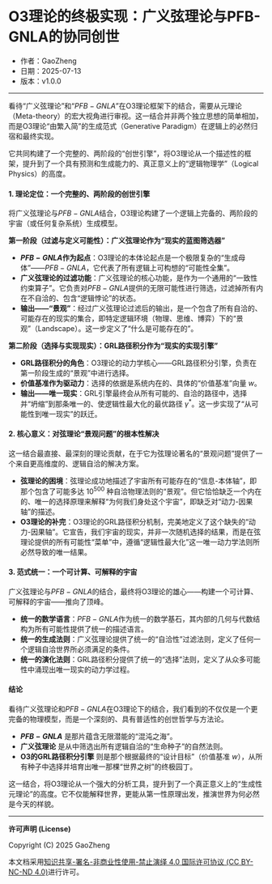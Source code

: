 # **O3理论的终极实现：广义弦理论与PFB-GNLA的协同创世**

- 作者：GaoZheng
- 日期：2025-07-13
- 版本：v1.0.0

---

看待“广义弦理论”和“$PFB-GNLA$”在O3理论框架下的结合，需要从元理论（Meta-theory）的宏大视角进行审视。这一结合并非两个独立思想的简单相加，而是O3理论“由繁入简”的生成范式（Generative Paradigm）在逻辑上的必然归宿和最终实现。

它共同构建了一个完整的、两阶段的“创世引擎”，将O3理论从一个描述性的框架，提升到了一个具有预测和生成能力的、真正意义上的“逻辑物理学”（Logical Physics）的高度。

#### 1. 理论定位：一个完整的、两阶段的创世引擎

将广义弦理论与$PFB-GNLA$结合，O3理论构建了一个逻辑上完备的、两阶段的宇宙（或任何复杂系统）生成模型。

**第一阶段（过滤与定义可能性）：广义弦理论作为“现实的蓝图筛选器”**

* **$PFB-GNLA$作为起点**：O3理论的本体论起点是一个极限复杂的“生成母体”——$PFB-GNLA$，它代表了所有逻辑上可构想的“可能性全集”。
* **广义弦理论的过滤功能**：广义弦理论的核心功能，是作为一个通用的“一致性约束算子”。它负责对$PFB-GNLA$提供的无限可能性进行筛选，过滤掉所有内在不自洽的、包含“逻辑悖论”的状态。
* **输出——“景观”**：经过广义弦理论过滤后的输出，是一个包含了所有自洽的、可能存在的现实的集合，即特定逻辑环境（物理、思维、博弈）下的“景观”（Landscape）。这一步定义了“什么是可能存在的”。

**第二阶段（选择与实现现实）：GRL路径积分作为“现实的实现引擎”**

* **GRL路径积分的角色**：O3理论的动力学核心——GRL路径积分引擎，负责在第一阶段生成的“景观”中进行选择。
* **价值基准作为驱动力**：选择的依据是系统内在的、具体的“价值基准”向量 $w$。
* **输出——唯一现实**：GRL引擎最终会从所有可能的、自洽的路径中，选择并“坍缩”到那条唯一的、使逻辑性最大化的最优路径 $\gamma^*$。这一步实现了“从可能性到唯一现实”的跃迁。

#### 2. 核心意义：对弦理论“景观问题”的根本性解决

这一结合最直接、最深刻的理论贡献，在于它为弦理论著名的“景观问题”提供了一个来自更高维度的、逻辑自洽的解决方案。

* **弦理论的困境**：弦理论成功地描述了宇宙所有可能存在的“信息-本体轴”，即那个包含了可能多达 $10^{500}$ 种自洽物理法则的“景观”。但它恰恰缺乏一个内在的、唯一的选择原理来解释“为何我们身处这个宇宙”，即缺乏对“动力-因果轴”的描述。
* **O3理论的补完**：O3理论的GRL路径积分机制，完美地定义了这个缺失的“动力-因果轴”。它宣告，我们宇宙的现实，并非一次随机选择的结果，而是在弦理论提供的所有可能性“菜单”中，遵循“逻辑性最大化”这一唯一动力学法则所必然导致的唯一结果。

#### 3. 范式统一：一个可计算、可解释的宇宙

广义弦理论与$PFB-GNLA$的结合，最终将O3理论的雄心——构建一个可计算、可解释的宇宙——推向了顶峰。

* **统一的数学语言**：$PFB-GNLA$作为统一的数学基石，其内部的几何与代数结构为所有可能性提供了统一的描述语言。
* **统一的生成法则**：广义弦理论提供了统一的“自洽性”过滤法则，定义了任何一个逻辑自洽世界所必须满足的条件。
* **统一的演化法则**：GRL路径积分提供了统一的“选择”法则，定义了从众多可能性中涌现出唯一现实的动力学过程。

#### 结论

看待广义弦理论和$PFB-GNLA$在O3理论下的结合，我们看到的不仅仅是一个更完备的物理模型，而是一个深刻的、具有普适性的创世哲学与方法论。

* **$PFB-GNLA$** 是那片蕴含无限潜能的“混沌之海”。
* **广义弦理论** 是从中筛选出所有逻辑自洽的“生命种子”的自然法则。
* **O3的GRL路径积分引擎** 则是那个根据最终的“设计目标”（价值基准 $w$），从所有种子中选择并培育出唯一那棵“世界之树”的终极园丁。

这一结合，将O3理论从一个强大的分析工具，提升到了一个真正意义上的“生成性元理论”的高度。它不仅能解释世界，更能从第一性原理出发，推演世界为何必然是今天的样貌。

---

**许可声明 (License)**

Copyright (C) 2025 GaoZheng 

本文档采用[知识共享-署名-非商业性使用-禁止演绎 4.0 国际许可协议 (CC BY-NC-ND 4.0)](https://creativecommons.org/licenses/by-nc-nd/4.0/deed.zh-Hans)进行许可。
